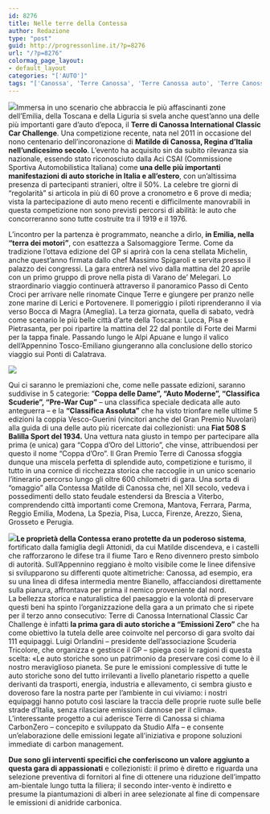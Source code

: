 ```yaml
---
id: 8276
title: Nelle terre della Contessa
author: Redazione
type: "post"
guid: http://progressonline.it/?p=8276
url: "/?p=8276"
colormag_page_layout:
- default_layout
categories: "['AUTO']"
tags: "['Canossa', 'Terre Canossa', 'Terre Canossa auto', 'Terre Canossa corsa', 'Terre Canossa corsa auto', 'Terre Canossa corsa automobilistica', 'Terre di Canossa']"
---
```


![](https://progressonline.it/wp-content/uploads/2018/04/MAX_2296_mod_alta-300x200.png)Immersa in uno scenario che abbraccia le più affascinanti zone dell’Emilia, della Toscana e della Liguria si svela anche quest’anno una delle più importanti gare d’auto d’epoca, il **Terre di Canossa International Classic Car Challenge**. Una competizione recente, nata nel 2011 in occasione del nono centenario dell’incoronazione di **Matilde di Canossa, Regina d’Italia nell’undicesimo secolo**. L’evento ha acquisito sin da subito rilevanza sia nazionale, essendo stato riconosciuto dalla Aci CSAI (Commissione Sportiva Automobilistica Italiana) come **una delle più importanti manifestazioni di auto storiche in Italia e all’estero**, con un’altissima presenza di partecipanti stranieri, oltre il 50%. La celebre tre giorni di “regolarità” si articola in più di 60 prove a cronometro e 6 prove di media; vista la partecipazione di auto meno recenti e difficilmente manovrabili in questa competizione non sono previsti percorsi di abilità: le auto che concorreranno sono tutte costruite tra il 1919 e il 1976.

L’incontro per la partenza è programmato, neanche a dirlo, **in Emilia, nella “terra dei motori”**, con esattezza a Salsomaggiore Terme. Come da tradizione l’ottava edizione del GP si aprirà con la cena stellata Michelin, anche quest’anno firmata dallo chef Massimo Spigaroli e servita presso il palazzo dei congressi. La gara entrerà nel vivo dalla mattina del 20 aprile con un primo gruppo di prove nella pista di Varano de’ Melegari. Lo straordinario viaggio continuerà attraverso il panoramico Passo di Cento Croci per arrivare nelle rinomate Cinque Terre e giungere per pranzo nelle zone marine di Lerici e Portovenere. Il pomeriggio i piloti riprenderanno il via verso Bocca di Magra (Ameglia). La terza giornata, quella di sabato, vedrà come scenario le più belle città d’arte della Toscana: Lucca, Pisa e Pietrasanta, per poi ripartire la mattina del 22 dal pontile di Forte dei Marmi per la tappa finale. Passando lungo le Alpi Apuane e lungo il valico dell’Appennino Tosco-Emiliano giungeranno alla conclusione dello storico viaggio sui Ponti di Calatrava.

![](https://progressonline.it/wp-content/uploads/2018/04/gran_premio_terre_canossa_2017_7-300x200.jpg)

Qui ci saranno le premiazioni che, come nelle passate edizioni, saranno suddivise in 5 categorie: “**Coppa delle Dame”, “Auto Moderne”, “Classifica Scuderie”, “Pre-War Cup”** – una classifica speciale dedicata alle auto anteguerra – e la **“Classifica Assoluta”** che ha visto trionfare nelle ultime 5 edizioni la coppia Vesco-Guerini (vincitori anche del Gran Premio Nuvolari) alla guida di una delle auto più ricercate dai collezionisti: una **Fiat 508 S Balilla Sport del 1934.** Una vettura nata giusto in tempo per partecipare alla prima (e unica) gara “Coppa d’Oro del Littorio”, che vinse, attribuendosi per questo il nome “Coppa d’Oro”. Il Gran Premio Terre di Canossa sfoggia dunque una miscela perfetta di splendide auto, competizione e turismo, il tutto in una cornice di ricchezza storica che raccoglie in un unico scenario l’itinerario percorso lungo gli oltre 600 chilometri di gara. Una sorta di “omaggio” alla Contessa Matilde di Canossa che, nel XII secolo, vedeva i possedimenti dello stato feudale estendersi da Brescia a Viterbo, comprendendo città importanti come Cremona, Mantova, Ferrara, Parma, Reggio Emilia, Modena, La Spezia, Pisa, Lucca, Firenze, Arezzo, Siena, Grosseto e Perugia.  
  
![](https://progressonline.it/wp-content/uploads/2018/04/1492693598241.JPG-gran_premio_terre_di_canossa-300x158.jpg)**Le proprietà della Contessa erano protette da un poderoso sistema**, fortificato dalla famiglia degli Attonidi, da cui Matilde discendeva, e i castelli che rafforzarono le difese tra il fiume Taro e Reno divennero presto simbolo di autorità. Sull’Appennino reggiano è molto visibile come le linee difensive si svilupparono su differenti quote altimetriche: Canossa, ad esempio, era su una linea di difesa intermedia mentre Bianello, affacciandosi direttamente sulla pianura, affrontava per prima il nemico proveniente dal nord.  
La bellezza storica e naturalistica del paesaggio e la volontà di preservare questi beni ha spinto l’organizzazione della gara a un primato che si ripete per il terzo anno consecutivo: Terre di Canossa International Classic Car Challenge è infatti **la prima gara di auto storiche a “Emissioni Zero”** che ha come obiettivo la tutela delle aree coinvolte nel percorso di gara svolto dai 111 equipaggi. Luigi Orlandini – presidente dell’associazione Scuderia Tricolore, che organizza e gestisce il GP – spiega così le ragioni di questa scelta: «Le auto storiche sono un patrimonio da preservare così come lo è il nostro meraviglioso pianeta. Se pure le emissioni complessive di tutte le auto storiche sono del tutto irrilevanti a livello planetario rispetto a quelle derivanti da trasporti, energia, industria e allevamento, ci sembra giusto e doveroso fare la nostra parte per l’ambiente in cui viviamo: i nostri equipaggi hanno potuto così lasciare la traccia delle proprie ruote sulle belle strade d’Italia, senza rilasciare emissioni dannose per il clima». L’interessante progetto a cui aderisce Terre di Canossa si chiama CarbonZero – concepito e sviluppato da Studio Alfa – e consente un’elaborazione delle emissioni legate all’iniziativa e propone soluzioni immediate di carbon management.

**Due sono gli interventi specifici che conferiscono un valore aggiunto a questa gara di appassionati** e collezionisti: il primo è diretto e riguarda una selezione preventiva di fornitori al fine di ottenere una riduzione dell’impatto am-bientale lungo tutta la filiera; il secondo inter-vento è indiretto e presume la piantumazioni di alberi in aree selezionate al fine di compensare le emissioni di anidride carbonica.